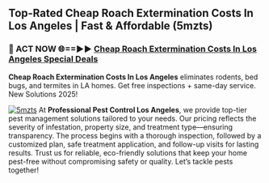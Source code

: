## Top-Rated Cheap Roach Extermination Costs In Los Angeles | Fast & Affordable (5mzts)

<h3>🐜 ACT NOW 🌐==►► <a href="https://tinyurl.com/yc7vsfwc" rel="nofollow">Cheap Roach Extermination Costs In Los Angeles Special Deals</a></h3>

**Cheap Roach Extermination Costs In Los Angeles** eliminates rodents, bed bugs, and termites in LA homes. Get free inspections + same-day service. New Solutions 2025!

[![5mzts](https://i.imgur.com/1VzRXn8.jpeg)](https://tinyurl.com/yc7vsfwc)
At **Professional Pest Control Los Angeles**, we provide top-tier pest management solutions tailored to your needs. Our pricing reflects the severity of infestation, property size, and treatment type—ensuring transparency. The process begins with a thorough inspection, followed by a customized plan, safe treatment application, and follow-up visits for lasting results. Trust us for reliable, eco-friendly solutions that keep your home pest-free without compromising safety or quality. Let’s tackle pests together!